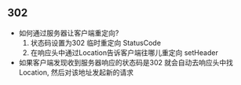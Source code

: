 ## 302

- 如何通过服务器让客户端重定向?
  1. 状态码设置为302   临时重定向  StatusCode
  2. 在响应头中通过Location告诉客户端往哪儿重定向 setHeader
- 如果客户端发现收到服务器响应的状态码是302 就会自动去响应头中找 Location, 然后对该地址发起新的请求

